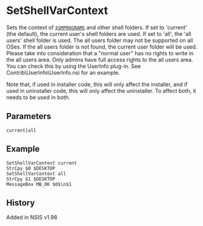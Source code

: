 # SetShellVarContext

Sets the context of [`$SMPROGRAMS`][1] and other shell folders. If set to 'current' (the default), the current user's shell folders are used. If set to 'all', the 'all users' shell folder is used. The all users folder may not be supported on all OSes. If the all users folder is not found, the current user folder will be used. Please take into consideration that a "normal user" has no rights to write in the all users area. Only admins have full access rights to the all users area. You can check this by using the UserInfo plug-in. See Contrib\UserInfo\UserInfo.nsi for an example.

Note that, if used in installer code, this will only affect the installer, and if used in uninstaller code, this will only affect the uninstaller. To affect both, it needs to be used in both.

## Parameters

    current|all

## Example

    SetShellVarContext current
    StrCpy $0 $DESKTOP
    SetShellVarContext all
    StrCpy $1 $DESKTOP
    MessageBox MB_OK $0$\n$1

## History

Added in NSIS v1.98

[1]: ../Variables/SMPROGRAMS